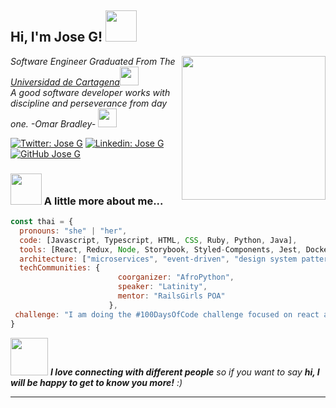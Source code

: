 <h2> Hi, I'm Jose G! <img src="https://media.giphy.com/media/mGcNjsfWAjY5AEZNw6/giphy.gif" width="50"></h2>
<img align='right' src="https://media.giphy.com/media/ieyl9zmCjO4b4t6qoY/giphy.gif" width="230">
<p><em>Software Engineer Graduated From The <a href="https://unicartagena.edu.co/">Universidad de Cartagena</a><img src="https://media.giphy.com/media/fYSnHlufseco8Fh93Z/giphy.gif" width="30"></br>A good software developer works with discipline and perseverance from day one.
-Omar Bradley- <img src="https://media.giphy.com/media/WUlplcMpOCEmTGBtBW/giphy.gif" width="30"> 
</em></p>

[![Twitter: Jose G](https://img.shields.io/twitter/follow/JoseG?style=social)](https://twitter.com/ThaiiBraga)
[![Linkedin: Jose G](https://img.shields.io/badge/-JoseG-blue?style=flat-square&logo=Linkedin&logoColor=white&link=https://www.linkedin.com/in/jose-gregorio-arevalo-cantillo-27aaa7225/)](https://www.linkedin.com/in/jose-gregorio-arevalo-cantillo-27aaa7225/)
[![GitHub Jose G](https://img.shields.io/github/followers/thaiane?label=follow&style=social)](https://github.com/Thaiane)


### <img src="https://media.giphy.com/media/VgCDAzcKvsR6OM0uWg/giphy.gif" width="50"> A little more about me...  

```javascript
const thai = {
  pronouns: "she" | "her",
  code: [Javascript, Typescript, HTML, CSS, Ruby, Python, Java],
  tools: [React, Redux, Node, Storybook, Styled-Components, Jest, Docker],
  architecture: ["microservices", "event-driven", "design system pattern"],
  techCommunities: {
                        coorganizer: "AfroPython",
                        speaker: "Latinity",
                        mentor: "RailsGirls POA"
                      },
 challenge: "I am doing the #100DaysOfCode challenge focused on react and typescript"
}
```

<img src="https://media.giphy.com/media/LnQjpWaON8nhr21vNW/giphy.gif" width="60"> <em><b>I love connecting with different people</b> so if you want to say <b>hi, I will be happy to get to know you more!</b> :)</em>

---
